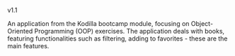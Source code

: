 v1.1

An application from the Kodilla bootcamp module, focusing on Object-Oriented Programming (OOP) exercises. The application deals with books, featuring functionalities such as filtering, adding to favorites - these are the main features.